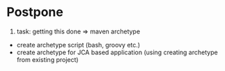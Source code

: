 Postpone
=========

1. task: getting this done => maven archetype
- create archetype script (bash, groovy etc.)
- create archetype for JCA based application (using creating archetype from existing project)
